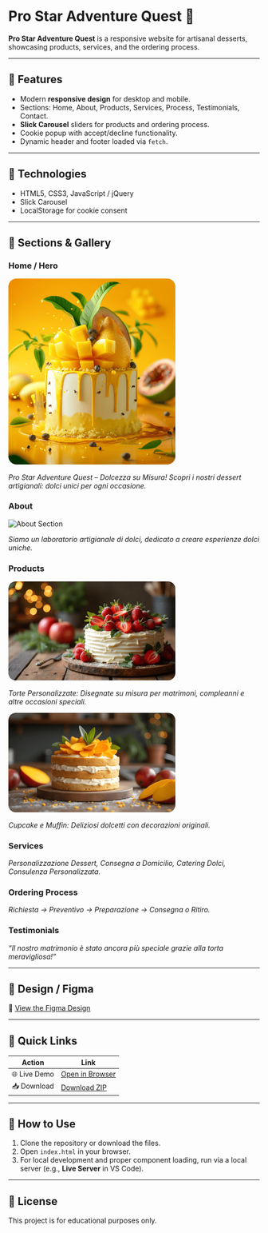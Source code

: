 # Pro Star Adventure Quest 🍰

**Pro Star Adventure Quest** is a responsive website for artisanal desserts, showcasing products, services, and the ordering process.

---

## 🔹 Features

- Modern **responsive design** for desktop and mobile.  
- Sections: Home, About, Products, Services, Process, Testimonials, Contact.  
- **Slick Carousel** sliders for products and ordering process.  
- Cookie popup with accept/decline functionality.  
- Dynamic header and footer loaded via `fetch`.  

---

## 🔹 Technologies

- HTML5, CSS3, JavaScript / jQuery  
- Slick Carousel  
- LocalStorage for cookie consent  

---

## 🔹 Sections & Gallery

### Home / Hero
<img src="img/hero/image.png" alt="Hero Section" width="335"/>
<p><i>Pro Star Adventure Quest – Dolcezza su Misura! Scopri i nostri dessert artigianali: dolci unici per ogni occasione.</i></p>

### About
<img src="img/about/about.png" alt="About Section" width="335"/>
<p><i>Siamo un laboratorio artigianale di dolci, dedicato a creare esperienze dolci uniche.</i></p>

### Products
<img src="img/gallery/image (3).png" alt="Torte Personalizzate" width="335"/>
<p><i>Torte Personalizzate: Disegnate su misura per matrimoni, compleanni e altre occasioni speciali.</i></p>
<img src="img/gallery/image (4).png" alt="Cupcake e Muffin" width="335"/>
<p><i>Cupcake e Muffin: Deliziosi dolcetti con decorazioni originali.</i></p>

### Services
<p><i>Personalizzazione Dessert, Consegna a Domicilio, Catering Dolci, Consulenza Personalizzata.</i></p>

### Ordering Process
<p><i>Richiesta → Preventivo → Preparazione → Consegna o Ritiro.</i></p>

### Testimonials
<p><i>“Il nostro matrimonio è stato ancora più speciale grazie alla torta meravigliosa!”</i></p>

---

## 🔹 Design / Figma
📐 [View the Figma Design](https://www.figma.com/design/Ghfre6ZMKkjVFDPV9rc1Qf/Landing-prostaradventurequest.com-maket-3?node-id=4-43&t=eS2cIdFTViH71z2g-0)

---

## 🔹 Quick Links

| Action | Link |
|--------|------|
| 🌐 Live Demo | [Open in Browser]([index.html](https://pro-star-adventure-quest.vercel.app/)) |
| 📥 Download | [Download ZIP](https://github.com/olesyamaniuk/pro-star-adventure-quest/archive/refs/heads/main.zip) |

---

## 🔹 How to Use

1. Clone the repository or download the files.  
2. Open `index.html` in your browser.  
3. For local development and proper component loading, run via a local server (e.g., **Live Server** in VS Code).  

---

## 🔹 License

This project is for educational purposes only.


